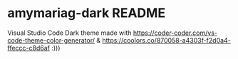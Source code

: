 # amymariag-dark README

Visual Studio Code Dark theme made with https://coder-coder.com/vs-code-theme-color-generator/ & https://coolors.co/870058-a4303f-f2d0a4-ffeccc-c8d6af :)))
